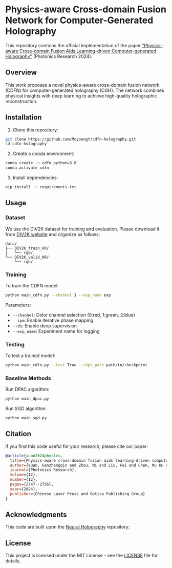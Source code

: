 # Physics-aware Cross-domain Fusion Network for Computer-Generated Holography

This repository contains the official implementation of the paper ["Physics-aware Cross-domain Fusion Aids Learning-driven Computer-generated Holography"](https://github.com/computational-imaging/neural-holography) (Photonics Research 2024).

## Overview

This work proposes a novel physics-aware cross-domain fusion network (CDFN) for computer-generated holography (CGH). The network combines physical insights with deep learning to achieve high-quality holographic reconstruction.

## Installation

1. Clone this repository:
```bash
git clone https://github.com/MoyoungY/cdfn-holography.git
cd cdfn-holography
```

2. Create a conda environment:
```bash
conda create -n cdfn python=3.8
conda activate cdfn
```

3. Install dependencies:
```bash
pip install -r requirements.txt
```

## Usage

### Dataset

We use the DIV2K dataset for training and evaluation. Please download it from [DIV2K website](https://data.vision.ee.ethz.ch/cvl/DIV2K/) and organize as follows:

```
data/
├── DIV2K_train_HR/
│   └── rgb/
└── DIV2K_valid_HR/
    └── rgb/
```

### Training

To train the CDFN model:
```bash
python main_cdfn.py --channel 1 --exp_name exp
```

Parameters:
- `--channel`: Color channel selection (0:red, 1:green, 2:blue)
- `--ipm`: Enable iterative phase mapping
- `--ds`: Enable deep supervision 
- `--exp_name`: Experiment name for logging

### Testing

To test a trained model:
```bash
python main_cdfn.py --test True --ckpt_path path/to/checkpoint
```

### Baseline Methods

Run DPAC algorithm:
```bash
python main_dpac.py
```

Run SGD algorithm:
```bash
python main_sgd.py
```

## Citation

If you find this code useful for your research, please cite our paper:

```bibtex
@article{yuan2024physics,
  title={Physics-aware cross-domain fusion aids learning-driven computer-generated holography},
  author={Yuan, Ganzhangqin and Zhou, Mi and Liu, Fei and Chen, Mu Ku and Jiang, Kui and Peng, Yifan and Geng, Zihan},
  journal={Photonics Research},
  volume={12},
  number={12},
  pages={2747--2756},
  year={2024},
  publisher={Chinese Laser Press and Optica Publishing Group}
}
```

## Acknowledgments

This code are built upon the [Neural Holography](https://github.com/computational-imaging/neural-holography) repository:

## License

This project is licensed under the MIT License - see the [LICENSE](LICENSE) file for details.
